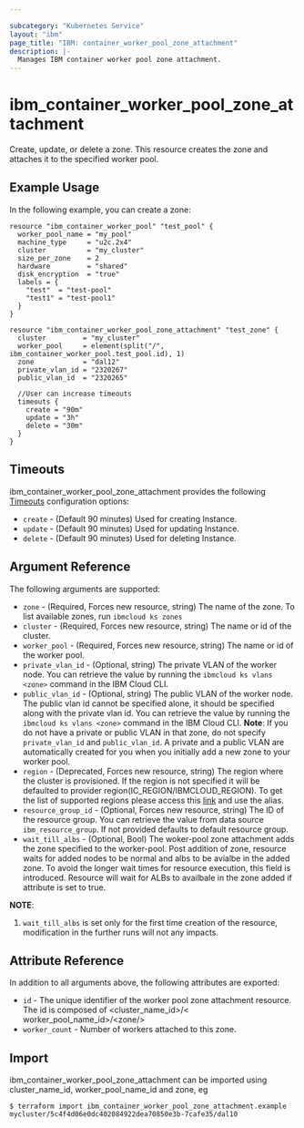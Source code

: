 ```yaml
---

subcategory: "Kubernetes Service"
layout: "ibm"
page_title: "IBM: container_worker_pool_zone_attachment"
description: |-
  Manages IBM container worker pool zone attachment.
---
```


# ibm\_container_worker_pool_zone_attachment

Create, update, or delete a zone. This resource creates the zone and attaches it to the specified worker pool.

## Example Usage

In the following example, you can create a zone:

```hcl
resource "ibm_container_worker_pool" "test_pool" {
  worker_pool_name = "my_pool"
  machine_type     = "u2c.2x4"
  cluster          = "my_cluster"
  size_per_zone    = 2
  hardware         = "shared"
  disk_encryption  = "true"
  labels = {
    "test"  = "test-pool"
    "test1" = "test-pool1"
  }
}

resource "ibm_container_worker_pool_zone_attachment" "test_zone" {
  cluster         = "my_cluster"
  worker_pool     = element(split("/", ibm_container_worker_pool.test_pool.id), 1)
  zone            = "dal12"
  private_vlan_id = "2320267"
  public_vlan_id  = "2320265"

  //User can increase timeouts
  timeouts {
    create = "90m"
    update = "3h"
    delete = "30m"
  }
}

```

## Timeouts

ibm_container_worker_pool_zone_attachment provides the following [Timeouts](https://www.terraform.io/docs/configuration/resources.html#timeouts) configuration options:

* `create` - (Default 90 minutes) Used for creating Instance.
* `update` - (Default 90 minutes) Used for updating Instance.
* `delete` - (Default 90 minutes) Used for deleting Instance.

## Argument Reference

The following arguments are supported:

* `zone` - (Required, Forces new resource, string) The name of the zone. To list available zones, run `ibmcloud ks zones`
* `cluster` - (Required, Forces new resource, string) The name or id of the cluster.
* `worker_pool` - (Required, Forces new resource, string) The name or id of the worker pool.
* `private_vlan_id` - (Optional, string) The private VLAN of the worker node. You can retrieve the value by running the `ibmcloud ks vlans <zone>` command in the IBM Cloud CLI.
* `public_vlan_id` - (Optional, string) The public VLAN of the worker node. The public vlan id cannot be specified alone, it should be specified along with the private vlan id. You can retrieve the value by running the `ibmcloud ks vlans <zone>` command in the IBM Cloud CLI.
**Note**: If you do not have a private or public VLAN in that zone, do not specify `private_vlan_id` and `public_vlan_id`. A private and a public VLAN are automatically created for you when you initially add a new zone to your worker pool.
* `region` - (Deprecated, Forces new resource, string) The region where the cluster is provisioned. If the region is not specified it will be defaulted to provider region(IC_REGION/IBMCLOUD_REGION). To get the list of supported regions please access this [link](https://containers.bluemix.net/v1/regions) and use the alias.
* `resource_group_id` - (Optional, Forces new resource, string) The ID of the resource group.  You can retrieve the value from data source `ibm_resource_group`. If not provided defaults to default resource group.
* `wait_till_albs` - (Optional, Bool) The woker-pool zone attachment adds the zone specified to the worker-pool. Post addition of zone, resource waits for added nodes to be normal and albs to be avialbe in the added zone. To avoid the longer wait times for resource execution, this field is introduced.
Resource will wait for ALBs to availbale in the zone added if attribute is set to true.

**NOTE**: 
1. `wait_till_albs` is set only for the first time creation of the resource, modification in the further runs will not any impacts.

## Attribute Reference

In addition to all arguments above, the following attributes are exported:

* `id` - The unique identifier of the worker pool zone attachment resource. The id is composed of \<cluster_name_id\>/\< worker_pool_name_id\>/\<zone/>
* `worker_count` - Number of workers attached to this zone.

## Import

ibm_container_worker_pool_zone_attachment can be imported using cluster_name_id, worker_pool_name_id and zone, eg

```
$ terraform import ibm_container_worker_pool_zone_attachment.example mycluster/5c4f4d06e0dc402084922dea70850e3b-7cafe35/dal10

